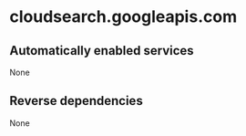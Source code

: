 # cloudsearch.googleapis.com

## Automatically enabled services

None

## Reverse dependencies

None
